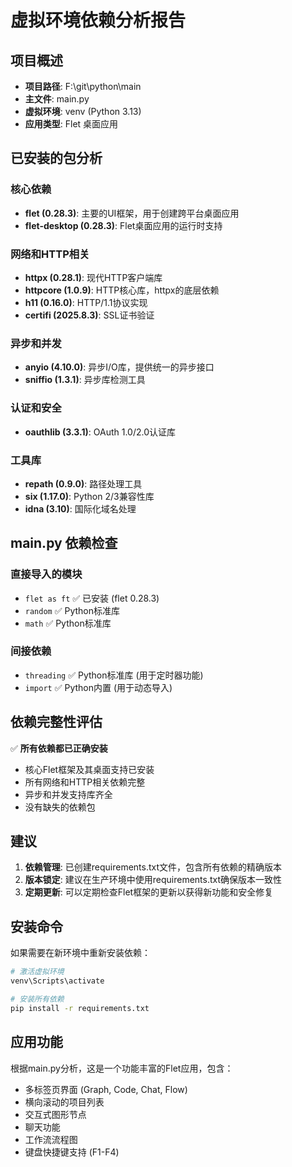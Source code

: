 # 虚拟环境依赖分析报告

## 项目概述
- **项目路径**: F:\git\python\main
- **主文件**: main.py
- **虚拟环境**: venv (Python 3.13)
- **应用类型**: Flet 桌面应用

## 已安装的包分析

### 核心依赖
- **flet (0.28.3)**: 主要的UI框架，用于创建跨平台桌面应用
- **flet-desktop (0.28.3)**: Flet桌面应用的运行时支持

### 网络和HTTP相关
- **httpx (0.28.1)**: 现代HTTP客户端库
- **httpcore (1.0.9)**: HTTP核心库，httpx的底层依赖
- **h11 (0.16.0)**: HTTP/1.1协议实现
- **certifi (2025.8.3)**: SSL证书验证

### 异步和并发
- **anyio (4.10.0)**: 异步I/O库，提供统一的异步接口
- **sniffio (1.3.1)**: 异步库检测工具

### 认证和安全
- **oauthlib (3.3.1)**: OAuth 1.0/2.0认证库

### 工具库
- **repath (0.9.0)**: 路径处理工具
- **six (1.17.0)**: Python 2/3兼容性库
- **idna (3.10)**: 国际化域名处理

## main.py 依赖检查

### 直接导入的模块
- `flet as ft` ✅ 已安装 (flet 0.28.3)
- `random` ✅ Python标准库
- `math` ✅ Python标准库

### 间接依赖
- `threading` ✅ Python标准库 (用于定时器功能)
- `import` ✅ Python内置 (用于动态导入)

## 依赖完整性评估

✅ **所有依赖都已正确安装**
- 核心Flet框架及其桌面支持已安装
- 所有网络和HTTP相关依赖完整
- 异步和并发支持库齐全
- 没有缺失的依赖包

## 建议

1. **依赖管理**: 已创建requirements.txt文件，包含所有依赖的精确版本
2. **版本锁定**: 建议在生产环境中使用requirements.txt确保版本一致性
3. **定期更新**: 可以定期检查Flet框架的更新以获得新功能和安全修复

## 安装命令

如果需要在新环境中重新安装依赖：
```bash
# 激活虚拟环境
venv\Scripts\activate

# 安装所有依赖
pip install -r requirements.txt
```

## 应用功能

根据main.py分析，这是一个功能丰富的Flet应用，包含：
- 多标签页界面 (Graph, Code, Chat, Flow)
- 横向滚动的项目列表
- 交互式图形节点
- 聊天功能
- 工作流流程图
- 键盘快捷键支持 (F1-F4)

